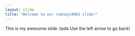 ```yaml
---
layout: slide
title: "Welcome to our rodneyc8063 slide!"
---
```

This is my awesome slide :tada
Use the left arrow to go back!
